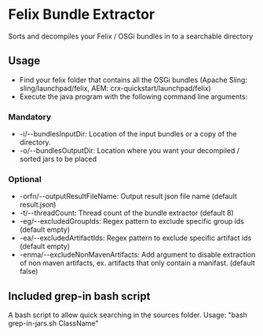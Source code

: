 # Felix Bundle Extractor

Sorts and decompiles your Felix / OSGi bundles in to a searchable directory

## Usage

* Find your felix folder that contains all the OSGi bundles (Apache Sling: sling/launchpad/felix, AEM: crx-quickstart/launchpad/felix)
* Execute the java program with the following command line arguments:

### Mandatory
* -i/--bundlesInputDir: Location of the input bundles or a copy of the directory.
* -o/--bundlesOutputDir: Location where you want your decompiled / sorted jars to be placed

### Optional

* -orfn/--outputResultFileName: Output result json file name (default result.json)
* -t/--threadCount: Thread count of the bundle extractor (default 8)
* -eg/--excludedGroupIds: Regex pattern to exclude specific group ids (default empty)
* -ea/--excludedArtifactIds: Regex pattern to exclude specific artifact ids (default empty)
* -enma/--excludeNonMavenArtifacts: Add argument to disable extraction of non maven artifacts, ex. artifacts that only contain a manifast. (default false)

## Included grep-in bash script

A bash script to allow quick searching in the sources folder. Usage: "bash grep-in-jars.sh ClassName"